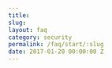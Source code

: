 ```yaml
---
title:
slug: 
layout: faq
category: security
permalink: /faq/start/:slug
date: 2017-01-20 00:00:00 Z
---
```

